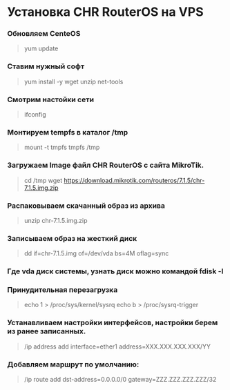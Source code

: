 # Установка CHR RouterOS на VPS

### Обновляем CenteOS
> yum update
### Ставим нужный софт
> yum install -y wget unzip net-tools
### Смотрим настойки сети
> ifconfig

### Монтируем tempfs в каталог /tmp
> mount -t tmpfs tmpfs /tmp
### Загружаем Image файл CHR RouterOS с сайта MikroTik.
> cd /tmp
> wget https://download.mikrotik.com/routeros/7.1.5/chr-7.1.5.img.zip
### Распаковываем скачанный образ из архива
> unzip chr-7.1.5.img.zip
### Записываем образ на жесткий диск
> dd if=chr-7.1.5.img of=/dev/vda bs=4M oflag=sync
### Где vda диск системы, узнать диск можно командой fdisk -l
### Принудительная перезагрузка
> echo 1 > /proc/sys/kernel/sysrq
> echo b > /proc/sysrq-trigger

### Устанавливаем настройки интерфейсов, настройки берем из ранее записанных.
> /ip address add interface=ether1 address=XXX.XXX.XXX.XXX/YY
### Добавляем маршрут по умолчанию:
> /ip route add dst-address=0.0.0.0/0 gateway=ZZZ.ZZZ.ZZZ.ZZZ/32
